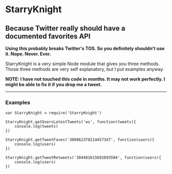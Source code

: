 # StarryKnight
## Because Twitter really should have a documented favorites API

**Using this probably breaks Twitter's TOS. So you definitely shouldn't use it. Nope. Never. Ever.**

StarryKnight is a very simple Node module that gives you three methods. Those three methods are very self explanatory, but I put examples anyway.

**NOTE: I have not touched this code in months. It may not work perfectly. I might be able to fix it if you drop me a tweet.**

---

### Examples

	var StarryKnight = require('StarryKnight')

	StarryKnight.getUsersLatestTweets('ws', function(tweets){
		console.log(tweets)
	})
	
	StarryKnight.getTweetFaves('380862378214457347', function(users){
		console.log(users)
	})

	StarryKnight.getTweetRetweets('384481615692693504', function(users){
		console.log(users)
	})